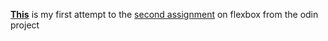 **[This](https://kojokwakye.github.io/odin-exercise2/)** is my first attempt to the [second assignment](https://cdn.statically.io/gh/TheOdinProject/curriculum/main/foundations/html_css/project/odin-project.png) on flexbox from the odin project  
